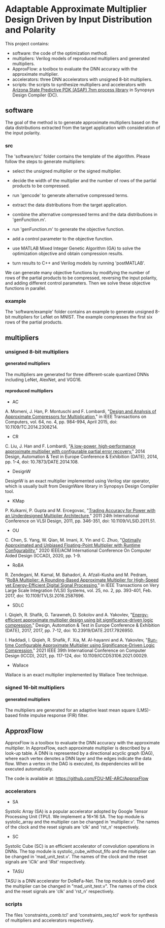 # Adaptable Approximate Multiplier Design Driven by Input Distribution and Polarity

This project contains:
- software: the code of the optimization method.
- multipliers: Verilog models of reproduced multipliers and generated multipliers.
- ApproxFlow: a toolbox to evaluate the DNN accuracy with the approximate multiplier.
- accelerators: three DNN accelerators with unsigned 8-bit multipliers.
- scripts: the scripts to synthesize multipliers and accelerators with [Arizona State Predictive PDK (ASAP) 7nm process library](https://github.com/The-OpenROAD-Project/asap7) in Synopsys Design Compiler (DC).

## software


The goal of the method is to generate approximate multipliers based on the data distributions extracted from the target application with consideration of the input polarity.

### src

The 'software/src' folder contains the template of the algorithm. Please follow the steps to generate multipliers:

- select the unsigned multiplier or the signed multiplier.

- decide the width of the multiplier and the number of rows of the partial products to be compressed.

- run 'gencode' to generate alternative compressed terms.

- extract the data distributions from the target application.

- combine the alternative compressed terms and the data distributions in 'genFunction.m'.

- run 'genFunction.m' to generate the objective function.

- add a control parameter to the objective function.

- use MATLAB Mixed Integer Genetic Algorithm (GA) to solve the optimization objective and obtain compression results.

- turn results to C++ and Verilog models by running 'postMATLAB'.

We can generate many objective functions by modifying the number of rows of the partial products to be compressed, reversing the input polarity, and adding different control parameters. Then we solve these objective functions in parallel.

### example

The 'software/example' folder contains an example to generate unsigned 8-bit multipliers for LeNet on MNIST. The example compresses the first six rows of the partial products.


## multipliers

<!--- The Verilog models of reproduced multipliers and generated multipliers are provided. -->

### unsigned 8-bit multipliers

#### generated multipliers

The multipliers are generated for three different-scale quantized DNNs including LeNet, AlexNet, and VGG16.

#### reproduced multipliers

- AC

<!--- AC is a multiplier with two approximate 4-2 compressors. -->

A. Momeni, J. Han, P. Montuschi and F. Lombardi, "[Design and Analysis of Approximate Compressors for Multiplication](https://ieeexplore.ieee.org/abstract/document/6748013)," in IEEE Transactions on Computers, vol. 64, no. 4, pp. 984-994, April 2015, doi: 10.1109/TC.2014.2308214.

- CR

<!--- CR leverages a newly-designed approximate adder that limits its carry propagation to the nearest neighbors for fast partial product accumulation. Different levels of accuracy can be achieved through a configurable error recovery by using different numbers of most significant bits (MSBs) for error reduction. -->

C. Liu, J. Han and F. Lombardi, "[A low-power, high-performance approximate multiplier with configurable partial error recovery](https://ieeexplore.ieee.org/abstract/document/6800309)," 2014 Design, Automation & Test in Europe Conference & Exhibition (DATE), 2014, pp. 1-4, doi: 10.7873/DATE.2014.108.

- DesignW

DesignW is an exact multiplier implemented using Verilog star operator, which is usually built from DesignWare library in Synopsys Design Compiler tool.

- KMap

<!--- KMap is a multiplier architecture with tunable error characteristics, that leverages a modified inaccurate 2×2 building block. -->

P. Kulkarni, P. Gupta and M. Ercegovac, "[Trading Accuracy for Power with an Underdesigned Multiplier Architecture](https://ieeexplore.ieee.org/abstract/document/5718826)," 2011 24th International Conference on VLSI Design, 2011, pp. 346-351, doi: 10.1109/VLSID.2011.51.

- OU

<!--- OU is an approximate and unbiased floating-point multiplier, which is mathematically proved optimal in terms of square error for the given bases of the space {1, x, y, x<sub>2</sub>, y<sub>2</sub>}. We use the method to generate integer multipliers. -->

C. Chen, S. Yang, W. Qian, M. Imani, X. Yin and C. Zhuo, "[Optimally Approximated and Unbiased Floating-Point Multiplier with Runtime Configurability](https://dl.acm.org/doi/abs/10.1145/3400302.3415702)," 2020 IEEE/ACM International Conference On Computer Aided Design (ICCAD), 2020, pp. 1-9.

- RoBA

<!--- RoBA is a multiplier that rounds the operands to the nearest exponent of two. -->

R. Zendegani, M. Kamal, M. Bahadori, A. Afzali-Kusha and M. Pedram, "[RoBA Multiplier: A Rounding-Based Approximate Multiplier for High-Speed yet Energy-Efficient Digital Signal Processing](https://ieeexplore.ieee.org/abstract/document/7517375)," in IEEE Transactions on Very Large Scale Integration (VLSI) Systems, vol. 25, no. 2, pp. 393-401, Feb. 2017, doi: 10.1109/TVLSI.2016.2587696.

- SDLC

<!--- SDLC is an energy-efficient approximate multiplier design using a significance-driven logic compression approach. Fundamental to this approach is an algorithmic and configurable lossy compression of the partial product rows based on their progressive bit significance. -->

I. Qiqieh, R. Shafik, G. Tarawneh, D. Sokolov and A. Yakovlev, "[Energy-efficient approximate multiplier design using bit significance-driven logic compression](https://ieeexplore.ieee.org/abstract/document/7926950)," Design, Automation & Test in Europe Conference & Exhibition (DATE), 2017, 2017, pp. 7-12, doi: 10.23919/DATE.2017.7926950.

I. Haddadi, I. Qiqieh, R. Shafik, F. Xia, M. Al-hayanni and A. Yakovlev, "[Run-time Configurable Approximate Multiplier using Significance-Driven Logic Compression](https://ieeexplore.ieee.org/abstract/document/9643708)," 2021 IEEE 39th International Conference on Computer Design (ICCD), 2021, pp. 117-124, doi: 10.1109/ICCD53106.2021.00029.

- Wallace

Wallace is an exact multiplier implemented by Wallace Tree technique.

<!---
- EvoApprox8b
[EvoApprox8b](http://www.fit.vutbr.cz/research/groups/ehw/approxlib/) is a library that contains 500 Pareto optimal 8-bit approximate multipliers evolved by a multi-objective Cartesian Genetic Programming (CGP). The library provides Verilog, Matlab, and C models of all approximate circuits.
[//]: # (In addition to standard circuit parameters, circuit error is given for seven different error metrics.)

V. Mrazek, R. Hrbacek, Z. Vasicek and L. Sekanina, "[EvoApprox8b:  Library of Approximate Adders and Multipliers for Circuit Design and Benchmarking of Approximation Methods](https://ieeexplore.ieee.org/abstract/document/7926993)," Design, Automation & Test in Europe Conference & Exhibition (DATE), 2017, 2017, pp. 258-261, doi: 10.23919/DATE.2017.7926993.

- EvoApproxLib<sup>LITE</sup>
[EvoApproxLib<sup>LITE</sup>](https://ehw.fit.vutbr.cz/evoapproxlib/) is a lightweight library of approximate circuits with formally guaranteed error parameters based on [EvoApprox8b](http://www.fit.vutbr.cz/research/groups/ehw/approxlib/). Hardware as well as software models are provided for each circuit.

V. Mrazek, Z. Vasicek, L. Sekanina, H. Jiang and J. Han, "[Scalable Construction of Approximate Multipliers With Formally Guaranteed Worst Case Error](https://ieeexplore.ieee.org/abstract/document/8423431)," in IEEE Transactions on Very Large Scale Integration (VLSI) Systems, vol. 26, no. 11, pp. 2572-2576, Nov. 2018, doi: 10.1109/TVLSI.2018.2856362.
-->

### signed 16-bit multipliers

#### generated multipliers

The multipliers are generated for an adaptive least mean square (LMS)-based finite impulse response (FIR) filter.


## ApproxFlow

ApproxFlow is a toolbox to evaluate the DNN accuracy with the approximate multiplier. In ApproxFlow, each approximate multiplier is described by a look-up table. A DNN is represented by a directional acyclic graph (DAG), where each vertex denotes a DNN layer and the edges indicate the data flow. When a vertex in the DAG is executed, its dependencies will be executed automatically.

The code is available at: https://github.com/FDU-ME-ARC/ApproxFlow

### accelerators

- SA

Systolic Array (SA) is a popular accelerator adopted by Google Tensor Processing Unit (TPU). We implement a 16×16 SA. The top module is systolic_array and the multiplier can be changed in 'multiplier.v'. The names of the clock and the reset signals are 'clk' and 'rst_n' respectively.

<!--- N. Jouppi, C. Young, N. Patil and D. Patterson, "[Motivation for and Evaluation of the First Tensor Processing Unit](https://ieeexplore.ieee.org/abstract/document/8358031)," in IEEE Micro, vol. 38, no. 3, pp. 10-19, May./Jun. 2018, doi: 10.1109/MM.2018.032271057. -->

- SC

Systolic Cube (SC) is an efficient accelerator of convolution operations in DNNs. The top module is systolic_cube_without_fifo and the multiplier can be changed in 'mad_unit_test.v'. The names of the clock and the reset signals are 'iClk' and 'iRst' respectively.

<!--- Yongchen Wang, Ying Wang, Huawei Li, Cong Shi, and Xiaowei Li. 2019. Systolic Cube: A Spatial 3D CNN Accelerator Architecture for Low Power Video Analysis. In Proceedings of the 56th Annual Design Automation Conference 2019 (DAC '19). Association for Computing Machinery, New York, NY, USA, Article 210, 1–6. DOI:https://doi.org/10.1145/3316781.3317919 -->

- TASU

TASU is a DNN accelerator for DoReFa-Net. The top module is conv0 and the multiplier can be changed in "mad_unit_test.v". The names of the clock and the reset signals are 'clk' and 'rst_n' respectively.

<!--- L. Jiao, C. Luo, W. Cao, X. Zhou and L. Wang, "Accelerating low bit-width convolutional neural networks with embedded FPGA," 2017 27th International Conference on Field Programmable Logic and Applications (FPL), 2017, pp. 1-4, doi: 10.23919/FPL.2017.8056820. -->

### scripts

The files 'constraints_comb.tcl' and 'constraints_seq.tcl' work for synthesis of multipliers and accelerators respectively.
